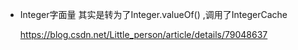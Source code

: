 - Integer字面量 其实是转为了Integer.valueOf()  ,调用了IntegerCache

  <https://blog.csdn.net/Little_person/article/details/79048637>